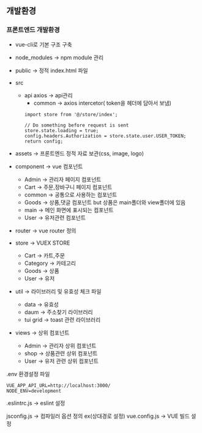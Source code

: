 ## 개발환경

### 프론트엔드 개발환경

  - vue-cli로 기본 구조 구축
  - node_modules -> npm module 관리
  - public -> 정적 index.html 파일
  - src 
    - api axios -> api관리
      - common -> axios intercetor( token을 헤더에 담아서 보냄)
      ```
      import store from '@/store/index';

      // Do something before request is sent
      store.state.loading = true;
      config.headers.Authorization = store.state.user.USER_TOKEN;
      return config;
      ```
  - assets -> 프론트엔드 정적 자료 보관(css, image, logo)
  
  - component -> vue 컴포넌트
    - Admin -> 관리자 페이지 컴포넌트
    - Cart -> 주문,장바구니 페이지 컴포넌트
    - common ->  공통으로 사용하는 컴포넌트
    - Goods -> 상품,댓글 컴포넌트 but 상품은 main폴더와 view폴더에 있음
    - main -> 메인 화면에 표시되는 컴포넌트
    - User -> 유저관련 컴포넌트
  - router -> vue router 정의
  
  - store -> VUEX STORE
    - Cart -> 카트,주문
    - Category -> 카테고리
    - Goods -> 상품
    - User -> 유저
    
  - util -> 라이브러리 및 유효성 체크 파일
    - data -> 유효성
    - daum -> 주소찾기 라이브러리
    - tui grid -> toast 관련 라이브러리
  
  - views -> 상위 컴포넌트   
    - Admin -> 관리자 상위 컴포넌트
    - shop -> 상품관련 상위 컴포넌트
    - User -> 유저 관련 상위 컴포넌트
  
 .env 환경설정 파일
  ```
  VUE_APP_API_URL=http://localhost:3000/
  NODE_ENV=development
  ```
  .eslintrc.js -> eslint 설정
  
 jsconfig.js -> 컴파일러 옵션 정의 ex(상대경로 설정)
 vue.config.js -> VUE 빌드 설정
 
  
    

